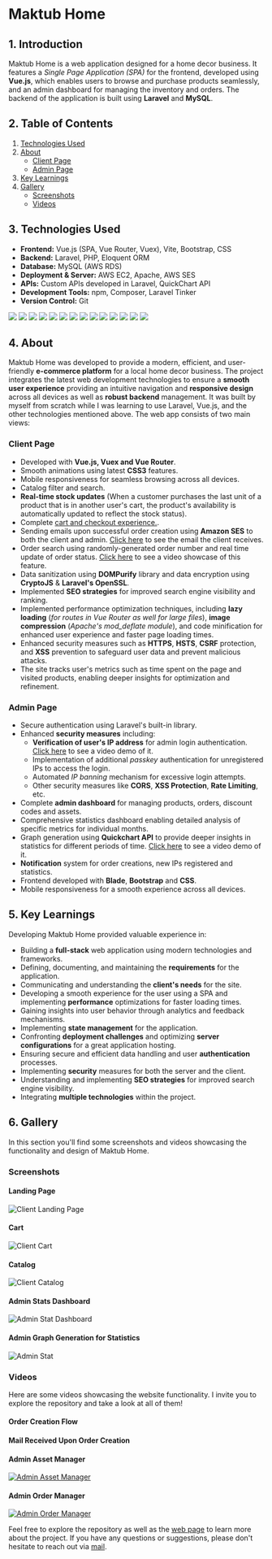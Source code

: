 # Maktub Home

## 1. Introduction
Maktub Home is a web application designed for a home decor business. It features a _Single Page Application (SPA)_ for the frontend, developed using **Vue.js**, which enables users to browse and purchase products seamlessly, and an admin dashboard for managing the inventory and orders. The backend of the application is built using **Laravel** and **MySQL**.

## 2. Table of Contents
1. [Technologies Used](#3-technologies-used)
2. [About](#4-about)
   - [Client Page](#client-page)
   - [Admin Page](#admin-page)
3. [Key Learnings](#5-key-learnings)
4. [Gallery](#6-gallery)
   - [Screenshots](#screenshots)
   - [Videos](#videos)

## 3. Technologies Used
- **Frontend:** Vue.js (SPA, Vue Router, Vuex), Vite, Bootstrap, CSS 
- **Backend:** Laravel, PHP, Eloquent ORM
- **Database:** MySQL (AWS RDS)
- **Deployment & Server:** AWS EC2, Apache, AWS SES
- **APIs:** Custom APIs developed in Laravel, QuickChart API
- **Development Tools:** npm, Composer, Laravel Tinker
- **Version Control:** Git

<img src="https://img.shields.io/badge/vue.js%20-%23323330.svg?&style=for-the-badge&logo=vue.js&logoColor=white&color=%234FC08D"/> <img src="https://img.shields.io/badge/vite%20-%23323330.svg?&style=for-the-badge&logo=vite&logoColor=%23FBC02D&color=%23646CFF"/> <img src="https://img.shields.io/badge/bootstrap%20-%23563D7C.svg?&style=for-the-badge&logo=bootstrap&logoColor=white"/> <img src="https://img.shields.io/badge/css3%20-%231572B6.svg?&style=for-the-badge&logo=css3&logoColor=white"/> <img src="https://img.shields.io/badge/Laravel%20-%23323330.svg?&style=for-the-badge&logo=laravel&logoColor=white&color=%23FF2D20"> <img src="https://img.shields.io/badge/PHP%20-%23323330.svg?&style=for-the-badge&logo=php&logoColor=white&color=%23777BB4"> <img src="https://img.shields.io/badge/mysql%20-%2320232a.svg?&style=for-the-badge&logo=mysql&logoColor=white&color=%234479A1"/> <img src="https://img.shields.io/badge/Amazon RDS%20-%23323330.svg?&style=for-the-badge&logo=amazonrds&logoColor=white&color=%23527FFF"> <img src="https://img.shields.io/badge/Amazon EC2%20-%23323330.svg?&style=for-the-badge&logo=amazonec2&logoColor=white&color=%23FF9900"> <img src="https://img.shields.io/badge/Apache%20-%23323330.svg?&style=for-the-badge&logo=apache&logoColor=white&color=%23D22128"> <img src="https://img.shields.io/badge/Amazon SES%20-%23323330.svg?&style=for-the-badge&logo=amazonsimpleemailservice&logoColor=white&color=%23DD344C"> <img src="https://img.shields.io/badge/npm%20-%23323330.svg?&style=for-the-badge&logo=npm&logoColor=white&color=%23CB3837"> <img src="https://img.shields.io/badge/Composer%20-%23323330.svg?&style=for-the-badge&logo=composer&logoColor=white&color=%23885630"> <img src="https://img.shields.io/badge/Git%20-%23323330.svg?&style=for-the-badge&logo=git&logoColor=white&color=%23F05032">

## 4. About
Maktub Home was developed to provide a modern, efficient, and user-friendly **e-commerce platform** for a local home decor business. The project integrates the latest web development technologies to ensure a **smooth user experience** providing an intuitive navigation and **responsive design** across all devices as well as **robust backend** management. It was built by myself from scratch while I was learning to use Laravel, Vue.js, and the other technologies mentioned above.
The web app consists of two main views:
### Client Page
- Developed with **Vue.js, Vuex and Vue Router**.
- Smooth animations using latest **CSS3** features.
- Mobile responsiveness for seamless browsing across all devices.
- Catalog filter and search.
- **Real-time stock updates** (When a customer purchases the last unit of a product that is in another user's cart, the product's availability is automatically updated to reflect the stock status).
- Complete [cart and checkout experience.](Client/Order%20Creation%20Flow.mp4).
- Sending emails upon successful order creation using **Amazon SES** to both the client and admin. [Click here](Client/Mail%20of%20Order.mp4) to see the email the client receives.
- Order search using randomly-generated order number and real time update of order status. [Click here](Client/Order%20Search%20&%20Status%20Update%20From%20Admin%20Manager.mp4) to see a video showcase of this feature.
- Data sanitization using **DOMPurify** library and data encryption using **CryptoJS** & **Laravel's OpenSSL**.
- Implemented **SEO strategies** for improved search engine visibility and ranking.
- Implemented performance optimization techniques, including **lazy loading** (_for routes in Vue Router as well for large files_), **image compression** (_Apache's mod_deflate module_), and code minification for enhanced user experience and faster page loading times.
- Enhanced security measures such as **HTTPS**, **HSTS**, **CSRF** protection, and **XSS** prevention to safeguard user data and prevent malicious attacks.
- The site tracks user's metrics such as time spent on the page and visited products, enabling deeper insights for optimization and refinement.
### Admin Page
- Secure authentication using Laravel's built-in library.
- Enhanced **security measures** including:
  - **Verification of user's IP address** for admin login authentication. [Click here](https://youtu.be/ys5cFIo-mnw) to see a video demo of it.
  - Implementation of additional _passkey_ authentication for unregistered IPs to access the login.
  - Automated _IP banning_ mechanism for excessive login attempts.
  - Other security measures like **CORS**, **XSS Protection**, **Rate Limiting**, etc.
- Complete **admin dashboard** for managing products, orders, discount codes and assets.
- Comprehensive statistics dashboard enabling detailed analysis of specific metrics for individual months.
- Graph generation using **Quickchart API** to provide deeper insights in statistics for different periods of time. [Click here](https://youtu.be/SoI5PCMuKNI) to see a video demo of it.
- **Notification** system for order creations, new IPs registered and statistics.
- Frontend developed with **Blade**, **Bootstrap** and **CSS**.
- Mobile responsiveness for a smooth experience across all devices.

## 5. Key Learnings
Developing Maktub Home provided valuable experience in:
- Building a **full-stack** web application using modern technologies and frameworks.
- Defining, documenting, and maintaining the **requirements** for the application.
- Communicating and understanding the **client's needs** for the site.
- Developing a smooth experience for the user using a SPA and implementing **performance** optimizations for faster loading times.
- Gaining insights into user behavior through analytics and feedback mechanisms.
- Implementing **state management** for the application.
- Confronting **deployment challenges** and optimizing **server configurations** for a great application hosting.
- Ensuring secure and efficient data handling and user **authentication** processes.
- Implementing **security** measures for both the server and the client.
- Understanding and implementing **SEO strategies** for improved search engine visibility.
- Integrating **multiple technologies** within the project.

## 6. Gallery
In this section you'll find some screenshots and videos showcasing the functionality and design of Maktub Home.

### Screenshots
#### Landing Page
 ![Client Landing Page](Screenshots/Client%20Landing%20Page.PNG)
#### Cart
![Client Cart](Screenshots/Client%20Cart.PNG)
#### Catalog
![Client Catalog](Screenshots/Client%20Catalog.PNG)
#### Admin Stats Dashboard
![Admin Stat Dashboard](Screenshots/Admin%20Stat%20Dashboard.PNG)
#### Admin Graph Generation for Statistics
![Admin Stat](Screenshots/Admin%20Stats.PNG)

### Videos
Here are some videos showcasing the website functionality. I invite you to explore the repository and take a look at all of them!
#### Order Creation Flow

#### Mail Received Upon Order Creation

#### Admin Asset Manager
[![Admin Asset Manager](https://i9.ytimg.com/vi/MINBuPo4vKw/mqdefault.jpg?sqp=CLS7j7IG-oaymwEmCMACELQB8quKqQMa8AEB-AH-CYAC0AWKAgwIABABGCggOih_MA8=&rs=AOn4CLDUpSI-dVMVvvJqcBkDGNmXVx99Ig)](https://youtu.be/uCMrwZqKlBU)

#### Admin Order Manager
[![Admin Order Manager](https://i9.ytimg.com/vi/uCMrwZqKlBU/mqdefault.jpg?sqp=CNj6j7IG-oaymwEmCMACELQB8quKqQMa8AEB-AH-CYAC0AWKAgwIABABGFogZShcMA8=&rs=AOn4CLAMUTCqS8ceeUkqxreCGLtQnxyT6Q)](https://youtu.be/SoI5PCMuKNI)

Feel free to explore the repository as well as the [web page](https://maktubhome.com) to learn more about the project. If you have any questions or suggestions, please don't hesitate to reach out via [mail](mailto:tototemporelli12@gmail.com).
